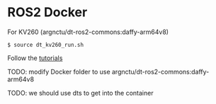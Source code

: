 # ROS2 Docker

For KV260 (argnctu/dt-ros2-commons:daffy-arm64v8)
```
$ source dt_kv260_run.sh
```

Follow the [tutorials](https://github.com/ARG-NCTU/dt-ros2-commons/tree/main/tutorials)

TODO: modify Docker folder to use argnctu/dt-ros2-commons:daffy-arm64v8

TODO: we should use dts to get into the container 
